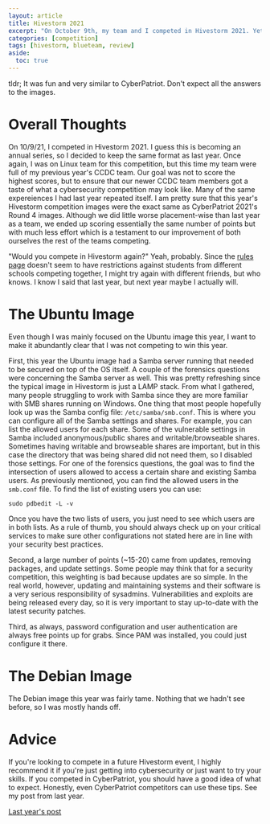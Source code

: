 ```yaml
---
layout: article
title: Hivestorm 2021
excerpt: "On October 9th, my team and I competed in Hivestorm 2021. Yet again I was focused on the Linux portion of the competition, but this time I was working primarily on the Ubuntu virtual machine. We placed top 10."
categories: [competition]
tags: [hivestorm, blueteam, review]
aside:
  toc: true
---
```

tldr; It was fun and very similar to CyberPatriot. Don't expect all the answers to the images.

# Overall Thoughts

On 10/9/21, I competed in Hivestorm 2021. I guess this is becoming an annual series, so I decided to keep the same format as last year. Once again, I was on Linux team for this competition, but this time my team were full of my previous year's CCDC team. Our goal was not to score the highest scores, but to ensure that our newer CCDC team members got a taste of what a cybersecurity competition may look like. Many of the same expereiences I had last year repeated itself. I am pretty sure that this year's Hivestorm competition images were the exact same as CyberPatriot 2021's Round 4 images. Although we did little worse placement-wise than last year as a team, we ended up scoring essentially the same number of points but with much less effort which is a testament to our improvement of both ourselves the rest of the teams competing.

"Would you compete in Hivestorm again?"
Yeah, probably. Since the [rules page](http://www.hivestorm.org/rules.html) doesn't seem to have restrictions against students from different schools competing together, I might try again with different friends, but who knows. I know I said that last year, but next year maybe I actually will.

# The Ubuntu Image
Even though I was mainly focused on the Ubuntu image this year, I want to make it abundantly clear that I was not competing to win this year. 

First, this year the Ubuntu image had a Samba server running that needed to be secured on top of the OS itself. A couple of the forensics questions were concerning the Samba server as well. This was pretty refreshing since the typical image in Hivestorm is just a LAMP stack. From what I gathered, many people struggling to work with Samba since they are more familiar with SMB shares running on Windows. One thing that most people hopefully look up was the Samba config file: ``/etc/samba/smb.conf``. This is where you can configure all of the Samba settings and shares. For example, you can list the allowed users for each share. Some of the vulnerable settings in Samba included anonymous/public shares and writable/browseable shares. Sometimes having writable and browseable shares are important, but in this case the directory that was being shared did not need them, so I disabled those settings. For one of the forensics questions, the goal was to find the intersection of users allowed to access a certain share and existing Samba users. As previously mentioned, you can find the allowed users in the ``smb.conf`` file. To find the list of existing users you can use:
```
sudo pdbedit -L -v
```
Once you have the two lists of users, you just need to see which users are in both lists. As a rule of thumb, you should always check up on your critical services to make sure other configurations not stated here are in line with your security best practices.

Second, a large number of points (~15-20) came from updates, removing packages, and update settings. Some people may think that for a security competition, this weighting is bad because updates are so simple. In the real world, however, updating and maintaining systems and their software is a very serious responsibility of sysadmins. Vulnerabilities and exploits are being released every day, so it is very important to stay up-to-date with the latest security patches.

Third, as always, password configuration and user authentication are always free points up for grabs. Since PAM was installed, you could just configure it there.

# The Debian Image
The Debian image this year was fairly tame. Nothing that we hadn't see before, so I was mostly hands off. 

# Advice
If you're looking to compete in a future Hivestorm event, I highly recommend it if you're just getting into cybersecurity or just want to try your skills. If you competed in CyberPatriot, you should have a good idea of what to expect. Honestly, even CyberPatriot competitors can use these tips. See my post from last year.

<a class="button button--primary button--pill" href="/articles/Hivestorm2020#advice-for-competitors">Last year's post</a>